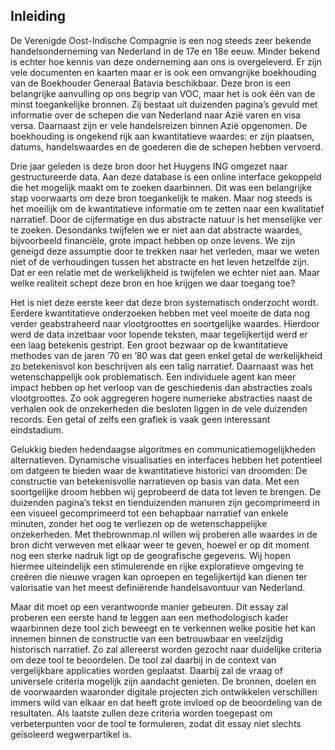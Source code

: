 
## Inleiding

De Verenigde Oost-Indische Compagnie is een nog steeds zeer bekende handelsonderneming van Nederland in de 17e en 18e eeuw. Minder bekend is echter hoe kennis van deze onderneming aan ons is overgeleverd. Er zijn vele documenten en kaarten maar er is ook een omvangrijke boekhouding van de Boekhouder Generaal Batavia beschikbaar. Deze bron is een belangrijke aanvulling op ons begrip van VOC, maar het is ook één van de minst toegankelijke bronnen. Zij bestaat uit duizenden pagina’s gevuld met informatie over de schepen die van Nederland naar Azië varen en visa versa. Daarnaast zijn er vele handelsreizen binnen Azië opgenomen. De boekhouding is ongekend rijk aan kwantitatieve waardes: er zijn plaatsen, datums, handelswaardes en de goederen die de schepen hebben vervoerd. 

Drie jaar geleden is deze bron door het Huygens ING omgezet naar gestructureerde data. Aan deze database is een online interface gekoppeld die het mogelijk maakt om te zoeken daarbinnen. Dit was een belangrijke stap voorwaarts om deze bron toegankelijk te maken. Maar nog steeds is het moeilijk om de kwantitatieve informatie om te zetten naar een kwalitatief narratief. Door de cijfermatige en dus abstracte natuur is het menselijke ver te zoeken. Desondanks twijfelen we er niet aan dat abstracte waardes, bijvoorbeeld financiële, grote impact hebben op onze levens. We zijn geneigd deze assumptie door te trekken naar het verleden, maar we weten niet of de verhoudingen tussen het abstracte en het leven hetzelfde zijn. Dat er een relatie met de werkelijkheid is twijfelen we echter niet aan. Maar welke realiteit schept deze bron en hoe krijgen we daar toegang toe? 

Het is niet deze eerste keer dat deze bron systematisch onderzocht wordt. Eerdere kwantitatieve onderzoeken hebben met veel moeite de data nog verder geabstraheerd naar vlootgroottes en soortgelijke waardes. Hierdoor werd de data inzetbaar voor lopende teksten, maar tegelijkertijd werd er een laag betekenis gestript. Een groot bezwaar op de kwantitatieve methodes van de jaren ’70 en ’80 was dat geen enkel getal de werkelijkheid zo betekenisvol kon beschrijven als een talig narratief. Daarnaast was het wetenschappelijk ook problematisch. Een individuele agent kan meer impact hebben op het verloop van de geschiedenis dan abstracties zoals vlootgroottes. Zo ook aggregeren hogere numerieke abstracties naast de verhalen ook de onzekerheden die besloten liggen in de vele duizenden records. Een getal of zelfs een grafiek is vaak geen interessant eindstadium.

Gelukkig bieden hedendaagse algoritmes en communicatiemogelijkheden alternatieven. Dynamische visualisaties en interfaces hebben het potentieel om datgeen te bieden waar de kwantitatieve historici van droomden: De constructie van betekenisvolle narratieven op basis van data. Met een soortgelijke droom hebben wij geprobeerd de data tot leven te brengen. De duizenden pagina’s tekst en tienduizenden manuren zijn gecomprimeerd in een visueel gecomprimeerd tot een behapbaar narratief van enkele minuten, zonder het oog te verliezen op de wetenschappelijke onzekerheden. Met thebrownmap.nl willen wij proberen alle waardes in de bron dicht verweven met elkaar weer te geven, hoewel er op dit moment nog een sterke nadruk ligt op de geografische gegevens. Wij hopen hiermee uiteindelijk een stimulerende en rijke exploratieve omgeving te creëren die nieuwe vragen kan oproepen en tegelijkertijd kan dienen ter valorisatie van het meest definiërende handelsavontuur van Nederland. 

Maar dit moet op een verantwoorde manier gebeuren. Dit essay zal proberen een  eerste hand te leggen aan een methodologisch kader waarbinnen deze tool zich beweegt en te verkennen welke positie het kan innemen binnen de constructie van een betrouwbaar en veelzijdig historisch narratief. Zo zal allereerst worden gezocht naar duidelijke criteria om deze tool te beoordelen. De tool zal daarbij in de context van vergelijkbare applicaties worden geplaatst. Daarbij zal de vraag of universele criteria mogelijk zijn aandacht genieten. De bronnen, doelen en de voorwaarden waaronder digitale projecten zich ontwikkelen verschillen immers wild van elkaar en dat heeft grote invloed op de beoordeling van de resultaten. Als laatste zullen deze criteria worden toegepast om verbeterpunten voor de tool te formuleren, zodat dit essay niet slechts geïsoleerd wegwerpartikel is.